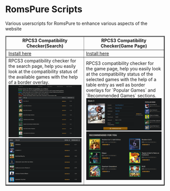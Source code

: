 # RomsPure Scripts

Various userscripts for RomsPure to enhance various aspects of the website

<table border=2px >
<tr>

<th>RPCS3 Compatibility Checker(Search)
<th>RPCS3 Compatibility Checker(Game Page)

</tr>
<tr>
<td><a href="https://raw.githubusercontent.com/Satanarious/RomsPureScripts/master/RPCS3CompatibilityChecker_Search.js">Install here</a>
<td><a href="https://raw.githubusercontent.com/Satanarious/RomsPureScripts/master/RPCS3CompatibilityChecker_GamePage.js">Install here</a>
</tr>
<tr>
<td>
RPCS3 compatibility checker for the search page, help you easily look at the compatibility status of the available games with the help of a border overlay.
<img src="screenshots/search_page_1.png">
<img src="screenshots/search_page_2.png">
<td>
RPCS3 compatibility checker for the game page, help you easily look at the compatibility status of the selected games with the help of a table entry as well as border overlays for `Popular Games` and `Recommended Games` sections.
<img src="screenshots/game_page+popular.png">
<img src="screenshots/game_page+recommended.png">
</tr>
</table>